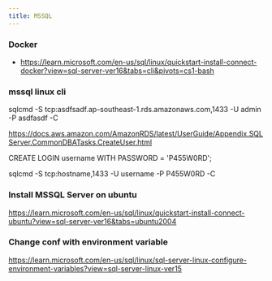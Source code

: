 ```yaml
---
title: MSSQL
---
```


### Docker

- https://learn.microsoft.com/en-us/sql/linux/quickstart-install-connect-docker?view=sql-server-ver16&tabs=cli&pivots=cs1-bash

### mssql linux cli

sqlcmd -S tcp:asdfsadf.ap-southeast-1.rds.amazonaws.com,1433 -U admin -P asdfasdf -C


https://docs.aws.amazon.com/AmazonRDS/latest/UserGuide/Appendix.SQLServer.CommonDBATasks.CreateUser.html

CREATE LOGIN username WITH PASSWORD = 'P455W0RD';

sqlcmd -S tcp:hostname,1433 -U username -P P455W0RD -C

### Install MSSQL Server on ubuntu

https://learn.microsoft.com/en-us/sql/linux/quickstart-install-connect-ubuntu?view=sql-server-ver16&tabs=ubuntu2004

### Change conf with environment variable 

https://learn.microsoft.com/en-us/sql/linux/sql-server-linux-configure-environment-variables?view=sql-server-linux-ver15


